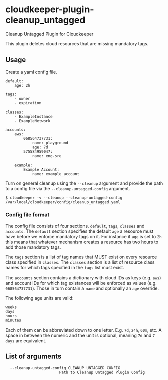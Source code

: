 # cloudkeeper-plugin-cleanup_untagged
Cleanup Untagged Plugin for Cloudkeeper

This plugin deletes cloud resources that are missing mandatory tags.

## Usage
Create a yaml config file.
```
default:
    age: 2h

tags:
    - owner
    - expiration

classes:
    - ExampleInstance
    - ExampleNetwork

accounts:
    aws:
        068564737731:
            name: playground
            age: 7d
        575584959047:
            name: eng-sre

    example:
        Example Account:
            name: example_account
```


Turn on general cleanup using the `--cleanup` argument and provide the path to a config file via the `--cleanup-untagged-config` argument.
```
$ cloudkeeper -v --cleanup --cleanup-untagged-config /var/local/cloudkeeper/config/cleanup_untagged.yaml
```

### Config file format

The config file consists of four sections. `default`, `tags`, `classes` and `accounts`.
The `default` section specifies the default `age` a resource must have before we enforce mandatory tags on it. For instance if `age` is set to `2h` this
means that whatever mechanism creates a resource has two hours to add those mandatory tags.

The `tags` section is a list of tag names that MUST exist on every resource class specified in `classes`.
The `classes` section is a list of resource class names for which tags specified in the `tags` list must exist.

The `accounts` section contains a dictionary with cloud IDs as keys (e.g. `aws`) and account IDs for which tag existances will be enforced as values (e.g. `068564737731`).
Those in turn contain a `name` and optionally an `age` override.

The following age units are valid:
```
weeks
days
hours
minutes
```

Each of them can be abbreviated down to one letter. E.g. `7d`, `24h`, `60m`, etc. A space in between the numeric and the unit is optional,
meaning `7d` and `7 days` are equivalent.

## List of arguments
```
  --cleanup-untagged-config CLEANUP_UNTAGGED_CONFIG
                        Path to Cleanup Untagged Plugin Config
```
